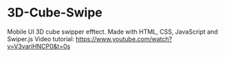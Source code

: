 # 3D-Cube-Swipe
Mobile UI 3D cube swipper efftect. Made with HTML, CSS, JavaScript and Swiper.js
Video tutorial: https://www.youtube.com/watch?v=V3variHNCP0&t=0s
